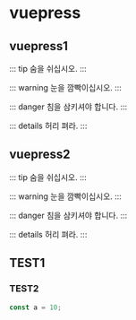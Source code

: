 # vuepress

## vuepress1

::: tip
숨을 쉬십시오.
:::

::: warning
눈을 깜빡이십시오.
:::

::: danger
침을 삼키셔야 합니다.
:::

::: details
허리 펴라.
:::

## vuepress2

::: tip
숨을 쉬십시오.
:::

::: warning
눈을 깜빡이십시오.
:::

::: danger
침을 삼키셔야 합니다.
:::

::: details
허리 펴라.
:::

## TEST1

### TEST2

```js
const a = 10;
```
